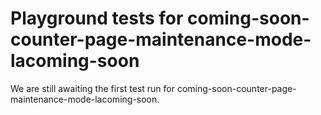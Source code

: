 # Playground tests for coming-soon-counter-page-maintenance-mode-lacoming-soon
We are still awaiting the first test run for coming-soon-counter-page-maintenance-mode-lacoming-soon.
